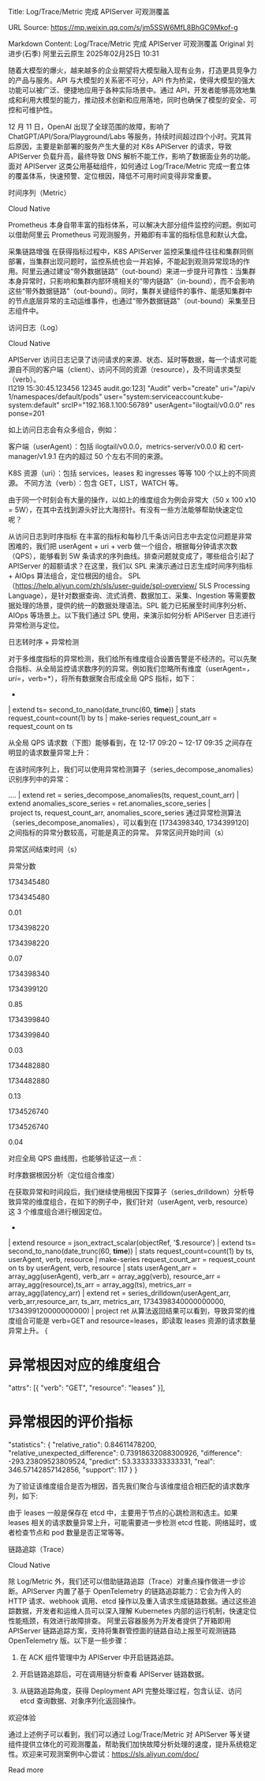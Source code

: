 Title: Log/Trace/Metric 完成 APIServer 可观测覆盖

URL Source: https://mp.weixin.qq.com/s/jm5SSW6MfL8BhGC9Mkof-g

Markdown Content:
Log/Trace/Metric 完成 APIServer 可观测覆盖
Original 刘进步(石季) 阿里云云原生
 2025年02月25日 10:31



随着大模型的爆火，越来越多的企业期望将大模型融入现有业务，打造更具竞争力的产品与服务。API 与大模型的关系密不可分，API 作为桥梁，使得大模型的强大功能可以被广泛、便捷地应用于各种实际场景中。通过 API，开发者能够高效地集成和利用大模型的能力，推动技术创新和应用落地，同时也确保了模型的安全、可控和可维护性。

12 月 11 日，OpenAI 出现了全球范围的故障，影响了 ChatGPT/API/Sora/Playground/Labs 等服务，持续时间超过四个小时。究其背后原因，主要是新部署的服务产生大量的对 K8s APIServer 的请求，导致 APIServer 负载升高，最终导致 DNS 解析不能工作，影响了数据面业务的功能。面对 APIServer 这类公用基础组件，如何通过 Log/Trace/Metric 完成一套立体的覆盖体系，快速预警、定位根因，降低不可用时间变得非常重要。

时间序列（Metric）










Cloud Native

Prometheus 本身自带丰富的指标体系，可以解决大部分组件监控的问题。例如可以借助阿里云 Prometheus 可观测服务，开箱即有丰富的指标信息和默认大盘。


采集链路增强
在获得指标过程中，K8S APIServer 监控采集组件往往和集群同侧部署，当集群出现问题时，监控系统也会一并宕掉，不能起到观测异常现场的作用。阿里云通过建设“带外数据链路”（out-bound）来进一步提升可靠性：当集群本身异常时，只影响和集群内部环境相关的“带内链路”（in-bound），而不会影响这些“带外数据链路”（out-bound）。同时，集群关键组件的事件、能感知集群中的节点底层异常的主动运维事件，也通过“带外数据链路”（out-bound）采集至日志组件中。

访问日志（Log）










Cloud Native

APIServer 访问日志记录了访问请求的来源、状态、延时等数据，每一个请求可能源自不同的客户端（client）、访问不同的资源（resource），及不同请求类型（verb）。
I1219 15:30:45.123456 12345 audit.go:123] "Audit" verb="create" uri="/api/v1/namespaces/default/pods" user="system:serviceaccount:kube-system:default" srcIP="192.168.1.100:56789" userAgent="ilogtail/v0.0.0" response=201

如上访问日志会有众多组合，例如：

客户端（userAgent）：包括 ilogtail/v0.0.0，metrics-server/v0.0.0 和 cert-manager/v1.9.1 在内的超过 50 个左右不同的来源。

K8S 资源（uri）：包括 services，leases 和 ingresses 等等 100 个以上的不同资源。
不同方法（verb）：包含 GET，LIST，WATCH 等。

由于同一个时刻会有大量的操作，以如上的维度组合为例会非常大（50 x 100 x10 = 5W），在其中去找到源头好比大海捞针。有没有一些方法能够帮助快速定位呢？



从访问日志到时序指标
在丰富的指标和每秒几千条访问日志中去定位问题是非常困难的，我们把 userAgent + uri + verb 做一个组合，根据每分钟请求次数（QPS），能够看到 5W 条请求的序列曲线。排查问题就变成了，哪些组合引起了 APIServer 的超额请求？在这里，我们以 SPL 来演示通过日志生成时间序列指标 + AIOps 算法组合，定位根因的组合。
SPL（https://help.aliyun.com/zh/sls/user-guide/spl-overview/ SLS Processing Language），是针对数据查询、流式消费、数据加工、采集、Ingestion 等需要数据处理的场景，提供的统一的数据处理语法。SPL 能力已拓展至时间序列分析、AIOps 等场景上。以下我们通过 SPL 使用，来演示如何分析 APIServer 日志进行异常检测与定位。


日志转时序 + 异常检测

对于多维度指标的异常检测，我们给所有维度组合设置告警是不经济的。可以先聚合指标、从全局监控请求数序列的异常。例如我们忽略所有维度（userAgent=*，uri=*，verb=*），将所有数据聚合形成全局 QPS 指标，如下：

* 
| extend ts= second_to_nano(date_trunc(60, __time__))
| stats request_count=count(1) by ts
| make-series request_count_arr = request_count on ts

从全局 QPS 请求数（下图）能够看到，在 12-17 09:20 ~ 12-17 09:35 之间存在明显的请求数量异常上升：

在该时间序列上，我们可以使用异常检测算子（series_decompose_anomalies）识别序列中的异常：

....
| extend ret = series_decompose_anomalies(ts, request_count_arr)
| extend anomalies_score_series = ret.anomalies_score_series
| project ts, request_count_arr, anomalies_score_series
通过异常检测算法（series_decompose_anomalies），可以看到在 [1734398340, 1734399120] 之间指标的异常分数较高，可能是真正的异常。
异常区间开始时间（s）
	
异常区间结束时间（s）
	
异常分数


1734345480
	
1734345480
	
0.01


1734398220
	
1734398220
	
0.07


1734398340
	
1734399120
	
0.85


1734399840
	
1734399840
	
0.03


1734482880
	
1734482880
	
0.13


1734526740
	
1734526740
	
0.04

对应全局 QPS 曲线图，也能够验证这一点：



时序数据根因分析（定位组合维度）

在获取异常和时间段后，我们继续使用根因下探算子（series_drilldown）分析导致异常的维度组合，在如下的例子中，我们针对（userAgent, verb, resource）这 3 个维度组合进行根因定位。

*
| extend resource = json_extract_scalar(objectRef, '$.resource') 
| extend ts= second_to_nano(date_trunc(60, __time__))
| stats request_count=count(1) by ts, userAgent, verb, resource
| make-series   request_count_arr = request_count
                on ts
                by userAgent, verb, resource
| stats userAgent_arr = array_agg(userAgent), verb_arr = array_agg(verb), resource_arr = array_agg(resource),ts_arr = array_agg(ts), metrics_arr = array_agg(latency_arr)
| extend ret = series_drilldown(userAgent_arr, verb_arr,resource_arr, ts_arr, metrics_arr, 1734398340000000000, 1734399120000000000)
| project ret
从算法返回结果可以看到，导致异常的维度组合可能是 verb=GET and resource=leases，即读取 leases 资源的请求数量异常上升。
{
  # 异常根因对应的维度组合
  "attrs": [{ 
    "verb": "GET",
    "resource": "leases" 
  }],
  # 异常根因的评价指标
  "statistics": {
    "relative_ratio": 0.84611478200,
    "relative_unexpected_difference": 0.73918632088300926,
    "difference": -293.23809523809524,
    "predict": 53.33333333333331,
    "real": 346.57142857142856,
    "support": 117
  }
}

为了验证该维度组合是否为根因，首先我们聚合与该维度组合相匹配的请求数序列，如下:

由于 leases 一般是保存在 etcd 中，主要用于节点的心跳检测和选主。如果 leases 相关的请求数量异常上升，可能需要进一步检测 etcd 性能、网络延时，或者检查节点和 pod 数量是否正常等等。

链路追踪（Trace）










Cloud Native

除 Log/Metric 外，我们还可以借助链路追踪（Trace）对重点操作做进一步诊断。APIServer 内置了基于 OpenTelemetry 的链路追踪能力：它会为传入的 HTTP 请求、webhook 调用、etcd 操作以及重入请求生成链路数据。通过这些追踪数据，开发者和运维人员可以深入理解 Kubernetes 内部的运行机制，快速定位性能瓶颈，有效进行故障排查。
阿里云容器服务为开发者提供了开箱即用 APIServer 链路追踪方案，支持将集群管控面的链路自动上报至可观测链路 OpenTelemetry 版。以下是一些步骤：

1. 在 ACK 组件管理中为 APIServer 中开启链路追踪。

2. 开启链路追踪后，可在调用链分析查看 APIServer 链路数据。

3. 从链路追踪角度，获得 Deployment API 完整处理过程，包含认证、访问 etcd 查询数据、对象序列化返回操作。

欢迎体验

通过上述例子可以看到，我们可以通过 Log/Trace/Metric 对 APIServer 等关键组件提供立体化的可观测覆盖，帮助我们加快故障分析处理的速度，提升系统稳定性。欢迎来可观测案例中心尝试：https://sls.aliyun.com/doc/

Read more
